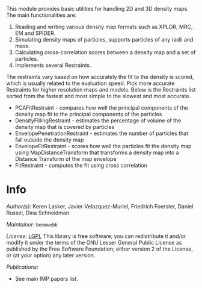 This module provides basic utilities for handling 2D and 3D density maps. The main functionalities are:
1. Reading and writing various density map formats such as XPLOR, MRC, EM and SPIDER.
1. Simulating density maps of particles, supports particles of any radii and mass.
1. Calculating cross-correlation scores between a density map and a set of particles.
1. Implements several Restraints.

The restraints vary based on how accurately the fit to the density is scored, which is usually related to the evaluation speed. Pick more accurate Restraints for higher resolution maps and models. Below is the Restraints list sorted from the fastest and most simple to the slowest and most accurate.

- PCAFitRestraint - compares how well the principal components of the density map fit to the principal components of the particles
- DensityFillingRestraint - estimates the percentage of volume of the density map that is covered by particles
- EnvelopePenetrationRestraint - estimates the number of particles that fall outside the density map
- EnvelopeFitRestraint - scores how well the particles fit the density map using MapDistanceTransform that transforms a density map into a Distance Transform of the map envelope
- FitRestraint - computes the fit using cross correlation

# Info

_Author(s)_: Keren Lasker, Javier Velazquez-Muriel, Friedrich Foerster, Daniel Russel, Dina Schneidman

_Maintainer_: `benmwebb`

_License_: [LGPL](http://www.gnu.org/licenses/old-licenses/lgpl-2.1.html)
This library is free software; you can redistribute it and/or
modify it under the terms of the GNU Lesser General Public
License as published by the Free Software Foundation; either
version 2 of the License, or (at your option) any later version.

_Publications_:
 - See main IMP papers list.
